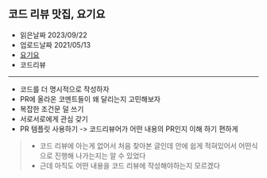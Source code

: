 ## 코드 리뷰 맛집, 요기요
- 읽은날짜 2023/09/22
- 업로드날짜 2021/05/13
- [요기요](https://techblog.yogiyo.co.kr/%EC%BD%94%EB%93%9C-%EB%A6%AC%EB%B7%B0-%EB%A7%9B%EC%A7%91-%EC%9A%94%EA%B8%B0%EC%9A%94-c251406b06b2)
- 코드리뷰

---
- 코드를 더 명시적으로 작성하자
- PR에 올라온 코멘트들이 왜 달리는지 고민해보자
- 복잡한 조건문 덜 쓰기
- 서로서로에게 관심 갖기
- PR 템플릿 사용하기 -> 코드리뷰어가 어떤 내용의 PR인지 이해 하기 편하게

> - 코드 리뷰에 아는게 없어서 처음 찾아본 글인데 안에 쉽게 적혀있어서 어떤식으로 진행해 나가는지는 알 수 있었다
> - 근데 아직도 어떤 내용을 코드 리뷰에 작성해야하는지 모르겠다 
